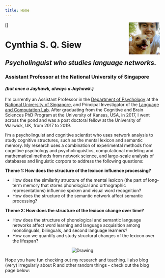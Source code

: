 ```yaml
---
title: Home
---
```


[<img src="img/profile2.jpg" style="max-width:20%;min-width:60px;float:right;" alt="" />]

# Cynthia S. Q. Siew

## _Psycholinguist who studies language networks._

### Assistant Professor at the National University of Singapore 

#### _(but once a Jayhawk, always a Jayhawk.)_

I'm currently an Assistant Professor in the [Department of Psychology](https://fass.nus.edu.sg/psy/) at the [National University of Singapore](https://www.nus.edu.sg/), and Principal Investigator of the [Language and Computation Lab](https://langcomplab.github.io). After graduating from the Cognitive and Brain Sciences PhD Program at the University of Kansas, USA, in 2017, I went across the pond and was a post doctoral fellow at the University of Warwick, UK, from 2017 to 2019.      

I’m a psycholinguist and cognitive scientist who uses network analysis to study cognitive structures, such as the mental lexicon and semantic memory. My research uses a combination of experimental methods from cognitive psychology and psycholinguistics, computational modeling and mathematical methods from network science, and large-scale analysis of databases and linguistic corpora to address the following questions:

**Theme 1: How does the structure of the lexicon influence processing?**

* How does the similarity structure of the mental lexicon (the part of long-term memory that stores phonological and orthographic representations) influence spoken and visual word recognition?
* How does the structure of the semantic network affect semantic processing?

**Theme 2: How does the structure of the lexicon change over time?**

* How does the structure of phonological and semantic language networks affect word learning and language acquisition among monolinguals, bilinguals, and second language learners?
* How can we quantify and study structural changes of the lexicon over the lifespan?

<p align="center"><center><img src="/img/this_one.png" alt="Drawing" class="center" style="width: 400px;"/></center></p>  

Hope you have fun checking out my [research](/publications) and [teaching](/teaching). I also blog (very) irregularly about R and other random things - check out the blog page below:  
